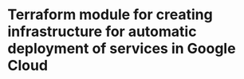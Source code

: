 # Terraform module for creating infrastructure for automatic deployment of services in Google Cloud
